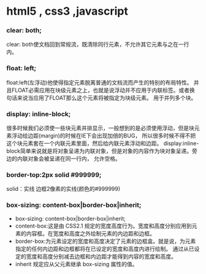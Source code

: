 # html5 , css3 ,javascript


### clear: both;
clear: both使文档回到常规流，既清除同行元素，不允许其它元素与之在一行内。


### float: left;
float:left(左浮动)他使得指定元素脱离普通的文档流而产生的特别的布局特性。
并且FLOAT必需应用在块级元素之上，也就是说浮动并不应用于内联标签。或者换句话来说当应用了FLOAT那么这个元素将被指定为块级元素。
用于并列多个块。


### display: inline-block;
很多时候我们必须使一些块元素并排显示，一般想到的是必须使用浮动，但是块元素浮动给边距(margin)的时候在IE下会出现加倍的BUG，
所以很多时候不得不把这个块元素套在一个内联元素里面，然后给内联元素浮动和边距。
display:inline-block简单来说就是将对象呈递为内联对象，但是对象的内容作为块对象呈递。旁边的内联对象会被呈递在同一行内，
允许空格。


### border-top:2px solid #999999;
solid：实线
边框2像素的实线(颜色的#999999)


### box-sizing: content-box|border-box|inherit;
* box-sizing: content-box|border-box|inherit;
* content-box:这是由 CSS2.1 规定的宽度高度行为。宽度和高度分别应用到元素的内容框。在宽度和高度之外绘制元素的内边距和边框。
* border-box:为元素设定的宽度和高度决定了元素的边框盒。就是说，为元素指定的任何内边距和边框都将在已设定的宽度和高度内进行绘制。
  通过从已设定的宽度和高度分别减去边框和内边距才能得到内容的宽度和高度。
* inherit	规定应从父元素继承 box-sizing 属性的值。
